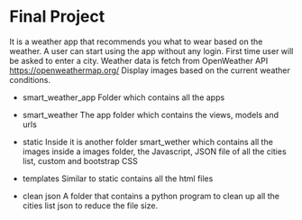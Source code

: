 # Final Project

It is a weather app that recommends you what to wear based on the weather.
A user can start using the app without any login.
First time user will be asked to enter a city. 
Weather data is fetch from OpenWeather API https://openweathermap.org/
Display images based on the current weather conditions.


* smart_weather_app
Folder which contains all the apps

* smart_weather
The app folder which contains the views, models and urls

* static
Inside it is another folder smart_wether which contains all the images inside a images folder, the Javascript, JSON file of all the cities list, custom and bootstrap CSS

* templates
Similar to static contains all the html files

* clean json
A folder that contains a python program to clean up all the cities list json to reduce the file size.
